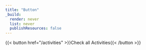 ```yaml
---
title: "Button"
_build:
  render: never
  list: never
  publishResources: false
---
```

{{< button  href="/activities" >}}Check all Activities{{< /button >}}
